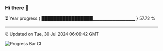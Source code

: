 ### Hi there 👋

⏳ Year progress { █████████████████▁▁▁▁▁▁▁▁▁▁▁▁▁ } 57.72 %

---

⏰ Updated on Tue, 30 Jul 2024 06:06:42 GMT

![Progress Bar CI](https://github.com/liununu/liununu/workflows/Progress%20Bar%20CI/badge.svg)
